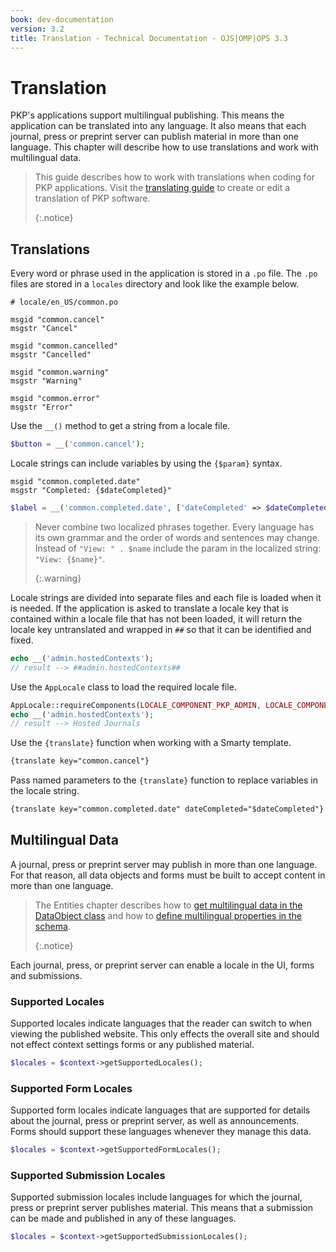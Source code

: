 ```yaml
---
book: dev-documentation
version: 3.2
title: Translation - Technical Documentation - OJS|OMP|OPS 3.3
---
```


# Translation

PKP's applications support multilingual publishing. This means the application can be translated into any language. It also means that each journal, press or preprint server can publish material in more than one language. This chapter will describe how to use translations and work with multilingual data.

> This guide describes how to work with translations when coding for PKP applications. Visit the [translating guide](./translating) to create or edit a translation of PKP software. 
> 
> {:.notice}

## Translations

Every word or phrase used in the application is stored in a `.po` file. The `.po` files are stored in a `locales` directory and look like the example below.

```
# locale/en_US/common.po

msgid "common.cancel"
msgstr "Cancel"

msgid "common.cancelled"
msgstr "Cancelled"

msgid "common.warning"
msgstr "Warning"

msgid "common.error"
msgstr "Error"
```

Use the `__()` method to get a string from a locale file.

```php
$button = __('common.cancel');
```

Locale strings can include variables by using the `{$param}` syntax.

```
msgid "common.completed.date"
msgstr "Completed: {$dateCompleted}"
```

```php
$label = __('common.completed.date', ['dateCompleted' => $dateCompleted]);
```

> Never combine two localized phrases together. Every language has its own grammar and the order of words and sentences may change. Instead of `"View: " . $name` include the param in the localized string: `"View: {$name}"`. 
> 
> {:.warning}

Locale strings are divided into separate files and each file is loaded when it is needed. If the application is asked to translate a locale key that is contained within a locale file that has not been loaded, it will return the locale key untranslated and wrapped in `##` so that it can be identified and fixed.

```php
echo __('admin.hostedContexts');
// result --> ##admin.hostedContexts##
```

Use the `AppLocale` class to load the required locale file.

```php
AppLocale::requireComponents(LOCALE_COMPONENT_PKP_ADMIN, LOCALE_COMPONENT_APP_ADMIN);
echo __('admin.hostedContexts');
// result --> Hosted Journals
```

Use the `{translate}` function when working with a Smarty template.

```html
{translate key="common.cancel"}
```

Pass named parameters to the `{translate}` function to replace variables in the locale string.

```html
{translate key="common.completed.date" dateCompleted="$dateCompleted"}
```

## Multilingual Data

A journal, press or preprint server may publish in more than one language. For that reason, all data objects and forms must be built to accept content in more than one language.

> The Entities chapter describes how to [get multilingual data in the DataObject class](/dev/documentation/en/architecture-entities#dataobject-class) and how to [define multilingual properties in the schema](/dev/documentation/en/architecture-entities#multilingual). 
> 
> {:.notice}

Each journal, press, or preprint server can enable a locale in the UI, forms and submissions.

### Supported Locales

Supported locales indicate languages that the reader can switch to when viewing the published website. This only effects the overall site and should not effect context settings forms or any published material.

```php
$locales = $context->getSupportedLocales();
```

### Supported Form Locales

Supported form locales indicate languages that are supported for details about the journal, press or preprint server, as well as announcements. Forms should support these languages whenever they manage this data.

```php
$locales = $context->getSupportedFormLocales();
```

### Supported Submission Locales

Supported submission locales include languages for which the journal, press or preprint server publishes material. This means that a submission can be made and published in any of these languages.

```php
$locales = $context->getSupportedSubmissionLocales();
```
